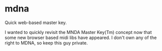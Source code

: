mdna
====

Quick web-based master key.

I wanted to quickly revisit the MNDA Master Key(Tm) concept now that some new browser based midi libs have appeared. I don't own any of the right to MDNA, so keep this guy private.
